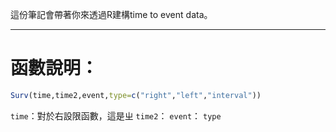 這份筆記會帶著你來透過R建構time to event data。
- - -
# 函數說明：
``` r
Surv(time,time2,event,type=c("right","left","interval"))
```
`time`：對於右設限函數，這是ㄓ
`time2`：
`event`：
`type`